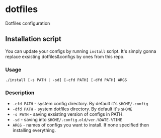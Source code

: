 # dotfiles
Dotfiles configuration
## Installation script
You can update your configs by running `install` script. It's simply gonna replace exsisting dotfiles&configs by ones from this repo.
### Usage
`./install [-s PATH | -sd] [-cfd PATH] [-dfd PATH] ARGS`
### Description
* `-cfd PATH` 	- system config directory. By default it's `$HOME/.config`
* `-dfd PATH` 	- system dotfiles directory. By default it's `$HOME`
* `-s PATH`		- saving exsisting version of configs in PATH.
* `-sd` 		- saving into `$HOME/.config.old/ver.%DATE-%TIME`
* `ARGS`		- names of configs you want to install. If none specified then installing everything.
